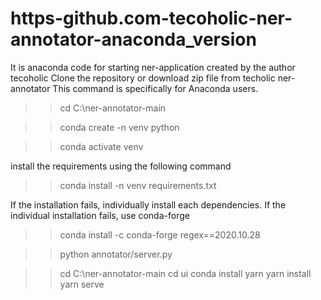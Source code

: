 # https-github.com-tecoholic-ner-annotator-anaconda_version
It is anaconda code for starting ner-application created by the author tecoholic
Clone the repository or download zip file from techolic ner-annotator
This command is specifically for Anaconda users.

>>cd C:\ner-annotator-main

>>conda create -n venv python

>>conda activate venv

install the requirements using the following command
>>conda install -n venv requirements.txt

If the installation fails, individually install each dependencies. If the individual installation fails, use conda-forge
>>conda install -c conda-forge regex==2020.10.28

>>python annotator/server.py

>>cd C:\ner-annotator-main
>>cd ui
>>conda install yarn
>>yarn install
>>yarn serve
